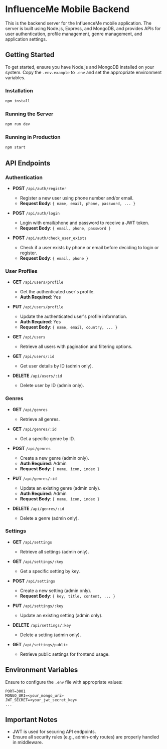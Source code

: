 # InfluenceMe Mobile Backend

This is the backend server for the InfluenceMe mobile application. The server is built using Node.js, Express, and MongoDB, and provides APIs for user authentication, profile management, genre management, and application settings.

## Getting Started

To get started, ensure you have Node.js and MongoDB installed on your system. Copy the `.env.example` to `.env` and set the appropriate environment variables.

### Installation

```bash
npm install
```

### Running the Server

```bash
npm run dev
```

### Running in Production

```bash
npm start
```

## API Endpoints

### Authentication

- **POST** `/api/auth/register`
  - Register a new user using phone number and/or email.
  - **Request Body**: `{ name, email, phone, password, ... }`

- **POST** `/api/auth/login`
  - Login with email/phone and password to receive a JWT token.
  - **Request Body**: `{ email, phone, password }`

- **POST** `/api/auth/check_user_exists`
  - Check if a user exists by phone or email before deciding to login or register.
  - **Request Body**: `{ email, phone }`


### User Profiles

- **GET** `/api/users/profile`
  - Get the authenticated user's profile.
  - **Auth Required**: Yes

- **PUT** `/api/users/profile`
  - Update the authenticated user's profile information.
  - **Auth Required**: Yes
  - **Request Body**: `{ name, email, country, ... }`

- **GET** `/api/users`
  - Retrieve all users with pagination and filtering options.

- **GET** `/api/users/:id`
  - Get user details by ID (admin only).

- **DELETE** `/api/users/:id`
  - Delete user by ID (admin only).


### Genres

- **GET** `/api/genres`
  - Retrieve all genres.

- **GET** `/api/genres/:id`
  - Get a specific genre by ID.

- **POST** `/api/genres`
  - Create a new genre (admin only).
  - **Auth Required**: Admin
  - **Request Body**: `{ name, icon, index }`

- **PUT** `/api/genres/:id`
  - Update an existing genre (admin only).
  - **Auth Required**: Admin
  - **Request Body**: `{ name, icon, index }`

- **DELETE** `/api/genres/:id`
  - Delete a genre (admin only).


### Settings

- **GET** `/api/settings`
  - Retrieve all settings (admin only).

- **GET** `/api/settings/:key`
  - Get a specific setting by key.

- **POST** `/api/settings`
  - Create a new setting (admin only).
  - **Request Body**: `{ key, title, content, ... }`

- **PUT** `/api/settings/:key`
  - Update an existing setting (admin only).

- **DELETE** `/api/settings/:key`
  - Delete a setting (admin only).

- **GET** `/api/settings/public`
  - Retrieve public settings for frontend usage.

## Environment Variables

Ensure to configure the `.env` file with appropriate values:

```plaintext
PORT=3001
MONGO_URI=<your_mongo_uri>
JWT_SECRET=<your_jwt_secret_key>
...
```

## Important Notes

- JWT is used for securing API endpoints.
- Ensure all security rules (e.g., admin-only routes) are properly handled in middleware.

